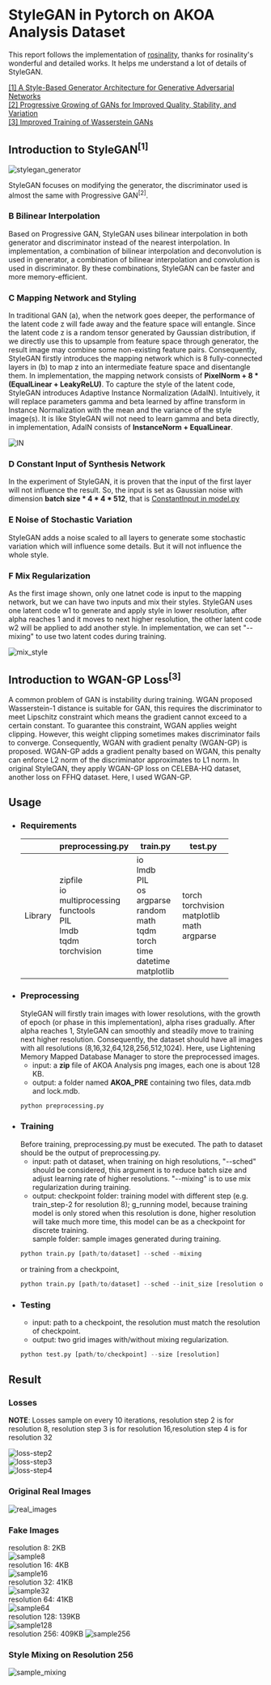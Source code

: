 # StyleGAN in Pytorch on AKOA Analysis Dataset    

This report follows the implementation of [rosinality](https://github.com/rosinality/style-based-gan-pytorch), thanks for rosinality's wonderful and detailed works. It helps me understand a lot of details of StyleGAN.  

[[1] A Style-Based Generator Architecture for Generative Adversarial Networks](https://arxiv.org/abs/1812.04948)  
[[2] Progressive Growing of GANs for Improved Quality, Stability, and Variation](https://arxiv.org/abs/1710.10196)  
[[3] Improved Training of Wasserstein GANs](https://arxiv.org/abs/1704.00028)  
## Introduction to StyleGAN<sup>[1]</sup>   

![stylegan_generator](images/stylegan_generator.PNG)    

StyleGAN focuses on modifying the generator, the discriminator used is almost the same with Progressive GAN<sup>[2]</sup>.  
### B Bilinear Interpolation
Based on Progressive GAN, StyleGAN uses bilinear interpolation in both generator and discriminator instead of the nearest interpolation. In implementation, a combination of bilinear interpolation and deconvolution is used in generator, a combination of bilinear interpolation and convolution is used in discriminator. By these combinations, StyleGAN can be faster and more memory-efficient.  
### C Mapping Network and Styling   
In traditional GAN (a), when the network goes deeper, the performance of the latent code z will fade away and the feature space will entangle. Since the latent code z is a random tensor generated by Gaussian distribution, if we directly use this to upsample from feature space through generator, the result image may combine some non-existing feature pairs. Consequently, StyleGAN firstly introduces the mapping network which is 8 fully-connected layers in (b) to map z into an intermediate feature space and disentangle them. In implementation, the mapping network consists of __PixelNorm + 8 * (EqualLinear + LeakyReLU)__. To capture the style of the latent code, StyleGAN introduces Adaptive Instance Normalization (AdaIN). Intuitively, it will replace parameters gamma and beta learned by affine transform in Instance Normalization with the mean and the variance of the style image(s). It is like StyleGAN will not need to learn gamma and beta directly, in implementation, AdaIN consists of __InstanceNorm + EqualLinear__.       

![IN](images/IN.png)    

### D Constant Input of Synthesis Network    
In the experiment of StyleGAN, it is proven that the input of the first layer will not influence the result. So, the input is set as Gaussian noise with dimension __batch size * 4 * 4 * 512__, that is [ConstantInput in model.py](model.py#L297)  
### E Noise of Stochastic Variation    
StyleGAN adds a noise scaled to all layers to generate some stochastic variation which will influence some details. But it will not influence the whole style.   
### F Mix Regularization   
As the first image shown, only one latnet code is input to the mapping network, but we can have two inputs and mix their styles. StyleGAN uses one latent code w1 to generate and apply style in lower resolution, after alpha reaches 1 and it moves to next higher resolution, the other latent code w2 will be applied to add another style. In implementation, we can set "--mixing" to use two latent codes during training.   

![mix_style](images/mix_style.PNG)    

## Introduction to WGAN-GP Loss<sup>[3]</sup>    
A common problem of GAN is instability during training. WGAN proposed Wasserstein-1 distance is suitable for GAN, this requires the discriminator to meet Lipschitz constraint which means the gradient cannot exceed to a certain constant. To guarantee this constraint, WGAN applies weight clipping. However, this weight clipping sometimes makes discriminator fails to converge. Consequently,  WGAN with gradient penalty (WGAN-GP) is proposed. WGAN-GP adds a gradient penalty based on WGAN, this penalty can enforce L2 norm of the discriminator approximates to L1 norm. In original StyleGAN, they apply WGAN-GP loss on CELEBA-HQ dataset, another loss on FFHQ dataset. Here, I used WGAN-GP.       

## Usage  
- ### Requirements 
  |       | preprocessing.py | train.py | test.py |
  | ------ | ----------- | --------|---------|
  | Library | zipfile <br> io <br> multiprocessing<br> functools<br> PIL<br> lmdb<br> tqdm <br>torchvision |io<br> lmdb<br> PIL<br> os<br> argparse<br> random<br> math<br> tqdm<br> torch<br> time<br> datetime<br> matplotlib|torch<br> torchvision<br> matplotlib<br> math<br> argparse|
- ### Preprocessing   
  StyleGAN will firstly train images with lower resolutions, with the growth of epoch (or phase in this implementation), alpha rises gradually. After alpha reaches 1, StyleGAN can smoothly and steadily move to training next higher resolution. Consequently, the dataset should have all images with all resolutions (8,16,32,64,128,256,512,1024). Here, use Lightening Memory Mapped Database Manager to store the preprocessed images.   
  - input: a __zip__ file of AKOA Analysis png images, each one is about 128 KB.  
  - output: a folder named __AKOA_PRE__ containing two files, data.mdb and lock.mdb.  
  ```python
  python preprocessing.py
  ```
- ### Training   
  Before training, preprocessing.py must be executed. The path to dataset should be the output of preprocessing.py.  
  - input: path ot dataset, when training on high resolutions, "--sched" should be considered, this argument is to reduce batch size and adjust learning rate of higher resolutions. "--mixing" is to use mix regularization during training.  
  - output: checkpoint folder: training model with different step (e.g. train_step-2 for resolution 8); g_running model, because training model is only stored when this resolution is done, higher resolution will take much more time, this model can be as a checkpoint for discrete training.  
            sample folder: sample images generated during training.  
  ```python
  python train.py [path/to/dataset] --sched --mixing
  ```
  or training from a checkpoint,  
  ```python
  python train.py [path/to/dataset] --sched --init_size [resolution of ckpt] --ckpt [path/to/ckpt] --mixing
  ```
- ### Testing    
  - input: path to a checkpoint, the resolution must match the resolution of checkpoint.  
  - output: two grid images with/without mixing regularization.  
  ```python
  python test.py [path/to/checkpoint] --size [resolution]
  ```

## Result   
### Losses  
 __NOTE__: Losses sample on every 10 iterations, resolution step 2 is for resolution 8, resolution step 3 is for resolution 16,resolution step 4 is for resolution 32  
  
![loss-step2](images/loss-step2.png)   
![loss-step3](images/loss-step3.png)    
![loss-step4](images/loss-step4.png)  
### Original Real Images  
![real_images](images/real_images.png)  
### Fake Images  
resolution 8: 2KB  
![sample8](images/sample8.png)    
resolution 16: 4KB  
![sample16](images/sample16.png)   
resolution 32: 41KB  
![sample32](images/sample32.png)    
resolution 64: 41KB  
![sample64](images/sample64.png)  
resolution 128: 139KB  
![sample128](images/sample128.png)   
resolution 256: 409KB
![sample256](images/sample256.png)
### Style Mixing on Resolution 256  
![sample_mixing](images/sample_mixing.png)

